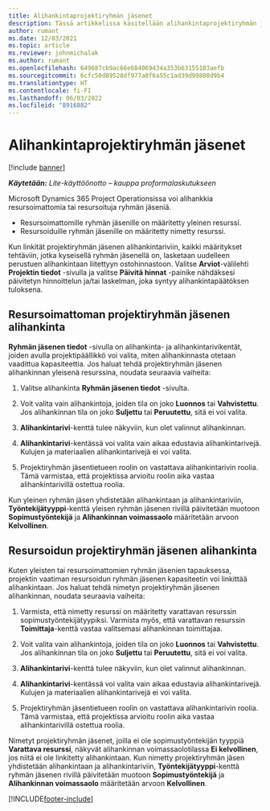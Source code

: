 ```yaml
---
title: Alihankintaprojektiryhmän jäsenet
description: Tässä artikkelissa käsitellään alihankintaprojektiryhmän jäseniä Microsoft Dynamics 365 Project Operationsissa.
author: rumant
ms.date: 12/03/2021
ms.topic: article
ms.reviewer: johnmichalak
ms.author: rumant
ms.openlocfilehash: 649687cb9ac66e684069434a353b63155103aefb
ms.sourcegitcommit: 6cfc50d89528df977a8f6a55c1ad39d99800d9b4
ms.translationtype: HT
ms.contentlocale: fi-FI
ms.lasthandoff: 06/03/2022
ms.locfileid: "8916882"
---
```

# <a name="subcontracting-project-team-members"></a>Alihankintaprojektiryhmän jäsenet

[!include [banner](../../includes/dataverse-preview.md)]

_**Käytetään:** Lite-käyttöönotto – kauppa proformalaskutukseen_

Microsoft Dynamics 365 Project Operationsissa voi alihankkia resursoimattomia tai resursoituja ryhmän jäseniä.

- Resursoimattomille ryhmän jäsenille on määritetty yleinen resurssi.
- Resursoiduille ryhmän jäsenille on määritetty nimetty resurssi.

Kun linkität projektiryhmän jäsenen alihankintariviin, kaikki määritykset tehtäviin, jotka kyseisellä ryhmän jäsenellä on, lasketaan uudelleen perustuen alihankintaan liitettyyn ostohinnastoon.  Valitse **Arviot**-välilehti **Projektin tiedot** -sivulla ja valitse **Päivitä hinnat** -painike nähdäksesi päivitetyn hinnoittelun ja/tai laskelman, joka syntyy alihankintapäätöksen tuloksena. 

## <a name="subcontracting-an-unstaffed-project-team-member"></a>Resursoimattoman projektiryhmän jäsenen alihankinta
**Ryhmän jäsenen tiedot** -sivulla on alihankinta- ja alihankintarivikentät, joiden avulla projektipäällikkö voi valita, miten alihankinnasta otetaan vaadittua kapasiteettia. Jos haluat tehdä projektiryhmän jäsenen alihankinnan yleisenä resurssina, noudata seuraavia vaiheita:

1.  Valitse alihankinta **Ryhmän jäsenen tiedot** -sivulta.

2.  Voit valita vain alihankintoja, joiden tila on joko **Luonnos** tai **Vahvistettu**. Jos alihankinnan tila on joko **Suljettu** tai **Peruutettu**, sitä ei voi valita. 

3.  **Alihankintarivi**-kenttä tulee näkyviin, kun olet valinnut alihankinnan.

4.  **Alihankintarivi**-kentässä voi valita vain aikaa edustavia alihankintarivejä. Kulujen ja materiaalien alihankintarivejä ei voi valita.

5.  Projektiryhmän jäsentietueen roolin on vastattava alihankintarivin roolia. Tämä varmistaa, että projektissa arvioitu roolin aika vastaa alihankintarivillä ostettua roolia. 

Kun yleinen ryhmän jäsen yhdistetään alihankintaan ja alihankintariviin, **Työntekijätyyppi**-kenttä yleisen ryhmän jäsenen rivillä päivitetään muotoon **Sopimustyöntekijä** ja **Alihankinnan voimassaolo** määritetään arvoon **Kelvollinen**.

## <a name="subcontracting-a-staffed-project-team-member"></a>Resursoidun projektiryhmän jäsenen alihankinta
Kuten yleisten tai resursoimattomien ryhmän jäsenien tapauksessa, projektin vaatiman resursoidun ryhmän jäsenen kapasiteetin voi linkittää alihankintaan. Jos haluat tehdä nimetyn projektiryhmän jäsenen alihankinnan, noudata seuraavia vaiheita:

1.  Varmista, että nimetty resurssi on määritetty varattavan resurssin sopimustyöntekijätyypiksi. Varmista myös, että varattavan resurssin **Toimittaja**-kenttä vastaa valitsemasi alihankinnan toimittajaa. 

2.  Voit valita vain alihankintoja, joiden tila on joko **Luonnos** tai **Vahvistettu**. Jos alihankinnan tila on joko **Suljettu** tai **Peruutettu**, sitä ei voi valita. 

3.  **Alihankintarivi**-kenttä tulee näkyviin, kun olet valinnut alihankinnan.

4.  **Alihankintarivi**-kentässä voi valita vain aikaa edustavia alihankintarivejä. Kulujen ja materiaalien alihankintarivejä ei voi valita.

5.  Projektiryhmän jäsentietueen roolin on vastattava alihankintarivin roolia. Tämä varmistaa, että projektissa arvioitu roolin aika vastaa alihankintarivillä ostettua roolia. 

Nimetyt projektiryhmän jäsenet, joilla ei ole sopimustyöntekijän tyyppiä **Varattava resurssi**, näkyvät alihankinnan voimassaolotilassa **Ei kelvollinen**, jos niitä ei ole linkitetty alihankintaan. Kun nimetty projektiryhmän jäsen yhdistetään alihankintaan ja alihankintariviin, **Työntekijätyyppi**-kenttä ryhmän jäsenen rivillä päivitetään muotoon **Sopimustyöntekijä** ja **Alihankinnan voimassaolo** määritetään arvoon **Kelvollinen**.

[!INCLUDE[footer-include](../../includes/footer-banner.md)]
